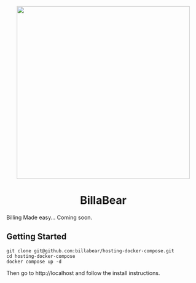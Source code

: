 <p align="center">
  <img width="450px" src="https://ha-static-data.s3.eu-central-1.amazonaws.com/github-readme-logo.png">
</p>

<p align="center">
  <h1 style="text-align: center">BillaBear</h1>
</p>

Billing Made easy... Coming soon.

## Getting Started


```
git clone git@github.com:billabear/hosting-docker-compose.git
cd hosting-docker-compose
docker compose up -d
```

Then go to http://localhost and follow the install instructions.
